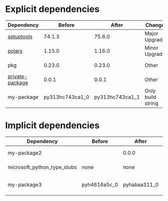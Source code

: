 # Explicit dependencies

|Dependency|Before|After|Change|Explicit|Package|Environments|
|-|-|-|-|-|-|-|
|[setuptools](https://pypi.org/project/setuptools)|74.1.3|75.6.0|Major Upgrade|true|pypi|*all envs* on osx-arm64|
|[polars](https://prefix.dev/channels/conda-forge/packages/polars)|1.15.0|1.16.0|Minor Upgrade|true|conda|*all envs* on osx-arm64|
|pkg|0.23.0|0.23.0|Other|true|conda|*all envs* on linux-64|
|[private-package](https://prefix.dev/channels/setup-pixi-test/packages/private-package)|0.0.1|0.0.1|Other|true|conda|*all envs* on osx-arm64|
|my-package|py313hc743ca1_0|py313hc743ca1_1|Only build string|true|conda|*all envs* on osx-arm64|

# Implicit dependencies

|Dependency|Before|After|Change|Explicit|Package|Environments|
|-|-|-|-|-|-|-|
|my-package2||0.0.0|Added|false|conda|*all envs* on osx-arm64|
|microsoft_python_type_stubs|none|none|Other|false|pypi|*all envs* on linux-64|
|my-package3|pyh4616a5c_0|pyhabaa311_0|Only build string|false|conda|*all envs* on osx-arm64|

[^1]: **Bold** means explicit dependency.
[^2]: Dependency got downgraded.
